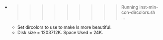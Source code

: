 * >>>>>>>>> Running inst-min-con-dircolors.sh ...
  * Set dircolors to use  to make ls more beautiful.
  * Disk size = 1203712K. Space Used = 24K.
